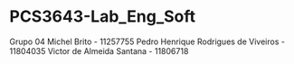 # PCS3643-Lab_Eng_Soft
Grupo 04 
Michel Brito - 11257755
Pedro Henrique Rodrigues de Viveiros - 11804035
Victor de Almeida Santana - 11806718
